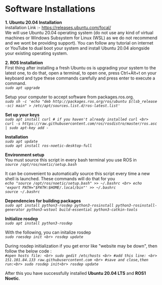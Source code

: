 # Software Installations

**1. Ubuntu 20.04 Installation** <br>
installation Link :- https://releases.ubuntu.com/focal/ <br>
We will use Ubuntu 20.04 operating system (do not use any kind of virtual machines or Windows Subsystem for Linux (WSL) as we do not recommend and we wont be providing support). You can follow any tutorial on internet or YouTube to dual boot your system and install Ubuntu 20.04 alongside your existing operating system.

**2. ROS Installation**<br>
First thing after installing a fresh Ubuntu os is upgrading your system to the latest one, to do that, open a terminal, to open one, press Ctrl+Alt+t on your keyboard and type these commands carefully and press enter to execute a command. <br>
_`sudo apt upgrade`_ <br>

Setup your computer to accept software from packages.ros.org. <br>
_`sudo sh -c 'echo "deb http://packages.ros.org/ros/ubuntu $(lsb_release -sc) main" > /etc/apt/sources.list.d/ros-latest.list'`_ <br>

**Set up your keys**<br>
_`sudo apt install curl # if you haven't already installed curl <br>
curl -s https://raw.githubusercontent.com/ros/rosdistro/master/ros.asc | sudo apt-key add -`_ <br>

**Installation** <br>
_`sudo apt update`_ <br>
_`sudo apt install ros-noetic-desktop-full`_ <br>

**Environment setup** <br>
You must source this script in every bash terminal you use ROS in<br>
_`source /opt/ros/noetic/setup.bash`_<br>

It can be convenient to automatically source this script every time a new shell is launched. These commands will do that for you <br>
_`echo "source /opt/ros/noetic/setup.bash" >> ~/.bashrc <br>
echo 'export PATH="$PATH:$HOME/.local/bin"' >> ~/.bashrc`_ <br>
_`source ~/.bashrc`_ <br>

**Dependencies for building packages**<br>
_`sudo apt install python3-rosdep python3-rosinstall python3-rosinstall-generator python3-wstool build-essential python3-catkin-tools`_ <br>

**Initialize rosdep** <br>
_`sudo apt install python3-rosdep`_ <br>

With the following, you can initalize rosdep <br>
_`sudo roesdep init <br>
rosdep update`_ <br>

During rosdep initialization if you get error like "website may be down", then follow the below code : <br>
_`#open hosts file: <br>
sudo gedit /etc/hosts <br>
#add this line: <br>
151.101.84.133 raw.githubusercontent.com <br>
#save and close,then run:<br>
sudo rosdep init<br>
rosdep update`_ <br>

After this you have successfully installed **Ubuntu 20.04 LTS** and **ROS1 Noetic**.<br>
